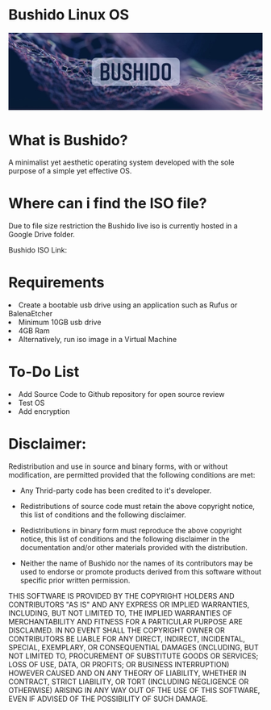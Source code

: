 # Bushido Linux OS

![](images/BUSHIDO.jpg)

# What is Bushido?

A minimalist yet aesthetic operating system developed with the sole purpose of a simple yet effective OS. 

# Where can i find the ISO file?

Due to file size restriction the Bushido live iso is currently hosted in a Google Drive folder.

Bushido ISO Link:

# Requirements 
<li>Create a bootable usb drive using an application such as Rufus or BalenaEtcher</li>
<li>Minimum 10GB usb drive</li>
<li>4GB Ram</li>
<li>Alternatively, run iso image in a Virtual Machine</li>

# To-Do List 
<li>Add Source Code to Github repository for open source review</li>
<li>Test OS</li>
<li>Add encryption</li> 



# Disclaimer:
 
Redistribution and use in source and binary forms, with or without modification, are permitted provided that the following conditions are met:

* Any Thrid-party code has been credited to it's developer.

* Redistributions of source code must retain the above copyright notice, 
  this list of conditions and the following disclaimer.

* Redistributions in binary form must reproduce the above copyright notice,
  this list of conditions and the following disclaimer in the documentation
  and/or other materials provided with the distribution.

* Neither the name of Bushido nor the names of its contributors 
  may be used to endorse or promote products derived from this software 
  without specific prior written permission.

THIS SOFTWARE IS PROVIDED BY THE COPYRIGHT HOLDERS AND CONTRIBUTORS "AS IS" AND ANY EXPRESS OR IMPLIED WARRANTIES, INCLUDING, BUT NOT LIMITED TO, THE IMPLIED WARRANTIES OF MERCHANTABILITY AND FITNESS FOR A PARTICULAR PURPOSE ARE DISCLAIMED. IN NO EVENT SHALL THE COPYRIGHT OWNER OR CONTRIBUTORS BE LIABLE FOR ANY DIRECT, INDIRECT, INCIDENTAL, SPECIAL, EXEMPLARY, OR CONSEQUENTIAL DAMAGES (INCLUDING, BUT NOT LIMITED TO, PROCUREMENT OF SUBSTITUTE GOODS OR SERVICES; LOSS OF USE, DATA, OR PROFITS; OR BUSINESS INTERRUPTION) HOWEVER CAUSED AND ON ANY THEORY OF LIABILITY, WHETHER IN CONTRACT, STRICT LIABILITY, OR TORT (INCLUDING NEGLIGENCE OR OTHERWISE) ARISING IN ANY WAY OUT OF THE USE OF THIS SOFTWARE, EVEN IF ADVISED OF THE POSSIBILITY OF SUCH DAMAGE.
